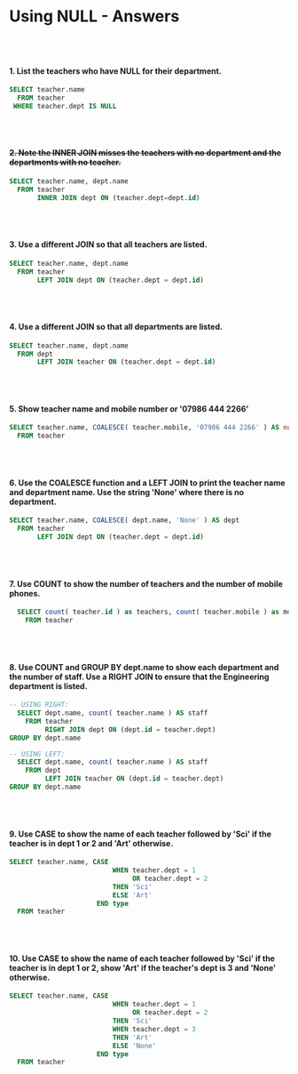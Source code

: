 <h1>Using NULL - Answers</h1>
<br></br>

#### 1. List the teachers who have NULL for their department.
```SQL
SELECT teacher.name
  FROM teacher
 WHERE teacher.dept IS NULL
```
<br></br>

#### ~~2. Note the INNER JOIN misses the teachers with no department and the departments with no teacher.~~
```SQL
SELECT teacher.name, dept.name
  FROM teacher 
       INNER JOIN dept ON (teacher.dept=dept.id)
```
<br></br>

#### 3. Use a different JOIN so that all teachers are listed.
```SQL
SELECT teacher.name, dept.name
  FROM teacher
       LEFT JOIN dept ON (teacher.dept = dept.id)
```
<br></br>

#### 4. Use a different JOIN so that all departments are listed.
```SQL
SELECT teacher.name, dept.name
  FROM dept
       LEFT JOIN teacher ON (teacher.dept = dept.id)
```
<br></br>

#### 5. Show teacher name and mobile number or '07986 444 2266'
```SQL
SELECT teacher.name, COALESCE( teacher.mobile, '07986 444 2266' ) AS number
  FROM teacher
```
<br></br>

#### 6. Use the COALESCE function and a LEFT JOIN to print the teacher name and department name. Use the string 'None' where there is no department.
```SQL
SELECT teacher.name, COALESCE( dept.name, 'None' ) AS dept
  FROM teacher
       LEFT JOIN dept ON (teacher.dept = dept.id)

```
<br></br>

#### 7. Use COUNT to show the number of teachers and the number of mobile phones.
```SQL
  SELECT count( teacher.id ) as teachers, count( teacher.mobile ) as mobilePhones
    FROM teacher
```
<br></br>

#### 8. Use COUNT and GROUP BY dept.name to show each department and the number of staff. Use a RIGHT JOIN to ensure that the Engineering department is listed.
```SQL
-- USING RIGHT:
  SELECT dept.name, count( teacher.name ) AS staff
    FROM teacher 
         RIGHT JOIN dept ON (dept.id = teacher.dept)
GROUP BY dept.name

-- USING LEFT:
  SELECT dept.name, count( teacher.name ) AS staff
    FROM dept 
         LEFT JOIN teacher ON (dept.id = teacher.dept)
GROUP BY dept.name
```
<br></br>

#### 9. Use CASE to show the name of each teacher followed by 'Sci' if the teacher is in dept 1 or 2 and 'Art' otherwise.
```SQL
SELECT teacher.name, CASE
                          WHEN teacher.dept = 1 
                               OR teacher.dept = 2
                          THEN 'Sci'
                          ELSE 'Art'
                      END type
  FROM teacher
```
<br></br>

#### 10. Use CASE to show the name of each teacher followed by 'Sci' if the teacher is in dept 1 or 2, show 'Art' if the teacher's dept is 3 and 'None' otherwise.
```SQL
SELECT teacher.name, CASE
                          WHEN teacher.dept = 1
                               OR teacher.dept = 2
                          THEN 'Sci'
                          WHEN teacher.dept = 3
                          THEN 'Art'
                          ELSE 'None'
                      END type
  FROM teacher 
```
<br></br>